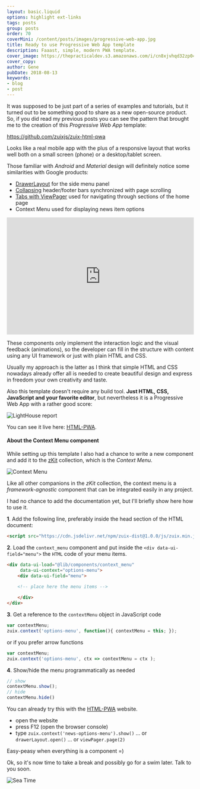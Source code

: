 ```yaml
---
layout: basic.liquid
options: highlight ext-links
tags: posts
group: posts
order: 70
coverMini: /content/posts/images/progressive-web-app.jpg
title: Ready to use Progressive Web App template
description: Faaast, simple, modern PWA template.
cover_image: https://thepracticaldev.s3.amazonaws.com/i/cn8xjvhqd32zp04h8gpr.png
cover_copy:
author: Gene
pubDate: 2018-08-13
keywords:
- blog
- post
---
```


It was supposed to be just part of a series of examples and tutorials, but it turned out to be something good to share as a new open-source product.
So, if you did read my previous posts you can see the pattern that brought me to the creation of this *Progressive Web App* template:

https://github.com/zuixjs/zuix-html-pwa

Looks like a real mobile app with the plus of a responsive layout that works well both on a small screen (phone) or a desktop/tablet screen.

Those familiar with *Android* and *Material* design will definitely notice some similarities with Google products:

- [DrawerLayout](https://material.io/design/components/navigation-drawer.html) for the side menu panel
- [Collapsing](https://material.io/develop/android/components/collapsing-toolbar-layout/) header/footer bars synchronized with page scrolling
- [Tabs with ViewPager](https://material.io/design/components/tabs.html) used for navigating through sections of the home page
- Context Menu used for displaying news item options


<iframe width="100%" height="315" src="https://www.youtube.com/embed/UmgtHGiOo0w" title="YouTube video player" frameborder="0" allow="accelerometer; autoplay; clipboard-write; encrypted-media; gyroscope; picture-in-picture" allowfullscreen></iframe>


These components only implement the interaction logic and the visual feedback (animations), so the developer can fill in the structure with content using any UI framework or just with plain HTML and CSS.

Usually my approach is the latter as I think that simple HTML and CSS nowadays already offer all is needed to create beautiful design and express in freedom your own creativity and taste.

Also this template doesn't require any build tool. **Just HTML, CSS, JavaScript and your favorite editor**, but nevertheless it is a Progressive Web App with a rather good score:

![LightHouse report](https://zuixjs.github.io/zuix-html-pwa/images/lighthouse-report.png)

You can see it live here: [HTML-PWA](https://zuixjs.github.io/zuix-html-pwa/).

#### About the Context Menu component

While setting up this template I also had a chance to write a new component and add it to the [zKit](https://zuixjs.github.io/zkit/) collection, which is the *Context Menu*.

![Context Menu](https://thepracticaldev.s3.amazonaws.com/i/vlnoa89vnnf62fcdjccx.png)

Like all other companions in the *zKit* collection, the context menu is a *framework-agnostic* component that can be integrated easily in any project.

I had no chance to add the documentation yet, but I'll briefly show here how to use it.

**1**. Add the following line, preferably inside the head section of the HTML document:

```html
<script src="https://cdn.jsdelivr.net/npm/zuix-dist@1.0.0/js/zuix.min.js"></script>
```

**2**. Load the `context_menu` component and put inside the `<div data-ui-field="menu">` the `HTML` code of your menu items.

```html
<div data-ui-load="@lib/components/context_menu"
     data-ui-context="options-menu">
    <div data-ui-field="menu">
    
    <!-- place here the menu items -->

    </div>
</div>
```

**3**. Get a reference to the `contextMenu` object in JavaScript code

```javascript
var contextMenu;
zuix.context('options-menu', function(){ contextMenu = this; });
```

or if you prefer arrow functions

```javascript
var contextMenu;
zuix.context('options-menu', ctx => contextMenu = ctx );
```

**4**. Show/hide the menu programmatically as needed

```javascript
// show
contextMenu.show();
// hide
contextMenu.hide()
```

You can already try this with the [HTML-PWA](https://zuixjs.github.io/zuix-html-pwa/) website.

- open the website
- press F12 (open the browser console)
- type `zuix.context('news-options-menu').show()` ... or `drawerLayout.open()` ... or `viewPager.page(2)`

Easy-peasy when everything is a component =)

Ok, so it's now time to take a break and possibly go for a swim later. Talk to you soon.

![Sea Time](https://media.giphy.com/media/T1wXTcV8KhVHq/giphy.gif)
